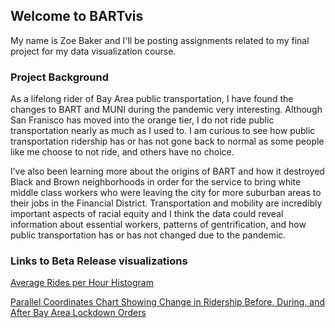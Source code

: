 ## Welcome to BARTvis 

My name is Zoe Baker and I'll be posting assignments related to my final project for my data visualization course. 

### Project Background 
  As a lifelong rider of Bay Area public transportation, I have found the changes to BART and MUNI during the pandemic very interesting. Although San Franisco has moved into the orange tier, I do not ride public transportation nearly as much as I used to. I am curious to see how public transportation ridership has or has not gone back to normal as some people like me choose to not ride, and others have no choice.  

  I’ve also been learning more about the origins of BART and how it destroyed Black and Brown neighborhoods in order for the service to bring white middle class workers who were leaving the city for more suburban areas to their jobs in the Financial District. Transportation and mobility are incredibly important aspects of racial equity and I think the data could reveal information about essential workers, patterns of gentrification, and how public transportation has or has not changed due to the pandemic.  




### Links to Beta Release visualizations 

[Average Rides per Hour Histogram](https://bl.ocks.org/zoebaker/raw/42def562042c3420474333e0d5daaf12/?raw=true)

[Parallel Coordinates Chart Showing Change in Ridership Before, During, and After Bay Area Lockdown Orders](https://bl.ocks.org/zoebaker/raw/a7932486d455b941d6bc97983b5c2bc6/?raw=true) 
